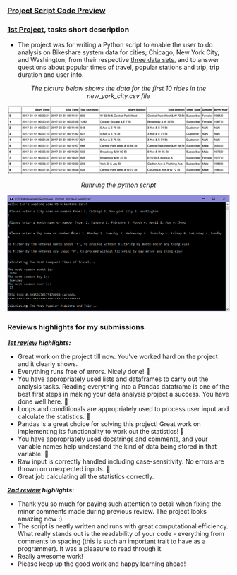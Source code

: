 ### [Project Script Code Preview](my%20local%20solution.py)

### [1st Project](my%20local%20solution.py), tasks short description

- The project was for writing a Python script to enable the user to do analysis on Bikeshare system data for cities; Chicago, New York City, and Washington, from their respective [three data sets](bikeshare-datasets), and to answer questions about popular times of travel, popular stations and trip, trip duration and user info.

<div align="center">

*The picture below shows the data for the first 10 rides in the new_york_city.csv file*

<img alt="Sample" width="800px" style="margin-right:20px" src="bikeshare-datasets/nyc-data.png"></div>
<div align="center">
 
*Running the python script*
 
<img alt="Sample" width="950px" style="margin-right:20px" src="bikeshare-system.PNG"></div>

### Reviews highlights for my submissions
*__[1st review](Udacity%20Detailed%20Reviews/1st%20Udacity%20Review%20-%201%20specification%20requires%20changes.pdf) highlights:__*

- Great work on the project till now. You’ve worked hard on the project and it clearly shows. 
- Everything runs free of errors. Nicely done! 🌟
- You have appropriately used lists and dataframes to carry out the analysis tasks. Reading everything into a
Pandas dataframe is one of the best first steps in making your data analysis project a success. You have
done well here. 🌟
- Loops and conditionals are appropriately used to process user input and calculate the statistics. 🌟
- Pandas is a great choice for solving this project! Great work on implementing its functionality to work out
the statistics! 🌟
- You have appropriately used docstrings and comments, and your variable names help understand the kind
of data being stored in that variable. 🌟
- Raw input is correctly handled including case-sensitivity. No errors are thrown on unexpected
inputs. 🌟
- Great job calculating all the statistics correctly.

*__[2nd review](Udacity%20Detailed%20Reviews/2nd%20Udacity%20Review%20-%20Meets%20Specifications.pdf) highlights:__*

- Thank you so much for paying such attention to detail when fixing the minor comments made during previous review. The project looks
amazing now :)
- The script is neatly written and runs with great computational efficiency. What really stands out is the readability of your code -
everything from comments to spacing (this is such an important trait to have as a programmer). It was a pleasure to read through it.
- Really awesome work!
- Please keep up the good work and happy learning ahead!
 
